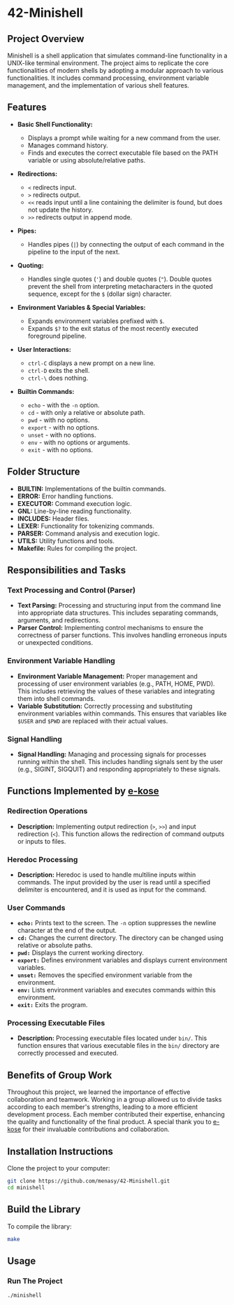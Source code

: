 # 42-Minishell

## Project Overview

Minishell is a shell application that simulates command-line functionality in a UNIX-like terminal environment. The project aims to replicate the core functionalities of modern shells by adopting a modular approach to various functionalities. It includes command processing, environment variable management, and the implementation of various shell features.

## Features

- **Basic Shell Functionality:**
  - Displays a prompt while waiting for a new command from the user.
  - Manages command history.
  - Finds and executes the correct executable file based on the PATH variable or using absolute/relative paths.

- **Redirections:**
  - `<` redirects input.
  - `>` redirects output.
  - `<<` reads input until a line containing the delimiter is found, but does not update the history.
  - `>>` redirects output in append mode.

- **Pipes:**
  - Handles pipes (`|`) by connecting the output of each command in the pipeline to the input of the next.

- **Quoting:**
  - Handles single quotes (`'`) and double quotes (`"`). Double quotes prevent the shell from interpreting metacharacters in the quoted sequence, except for the `$` (dollar sign) character.

- **Environment Variables & Special Variables:**
  - Expands environment variables prefixed with `$`.
  - Expands `$?` to the exit status of the most recently executed foreground pipeline.

- **User Interactions:**
  - `ctrl-C` displays a new prompt on a new line.
  - `ctrl-D` exits the shell.
  - `ctrl-\` does nothing.

- **Builtin Commands:**
  - `echo` - with the `-n` option.
  - `cd` - with only a relative or absolute path.
  - `pwd` - with no options.
  - `export` - with no options.
  - `unset` - with no options.
  - `env` - with no options or arguments.
  - `exit` - with no options.

## Folder Structure

- **BUILTIN:** Implementations of the builtin commands.
- **ERROR:** Error handling functions.
- **EXECUTOR:** Command execution logic.
- **GNL:** Line-by-line reading functionality.
- **INCLUDES:** Header files.
- **LEXER:** Functionality for tokenizing commands.
- **PARSER:** Command analysis and execution logic.
- **UTILS:** Utility functions and tools.
- **Makefile:** Rules for compiling the project.

## Responsibilities and Tasks

### Text Processing and Control (Parser)
- **Text Parsing:** Processing and structuring input from the command line into appropriate data structures. This includes separating commands, arguments, and redirections.
- **Parser Control:** Implementing control mechanisms to ensure the correctness of parser functions. This involves handling erroneous inputs or unexpected conditions.

### Environment Variable Handling
- **Environment Variable Management:** Proper management and processing of user environment variables (e.g., PATH, HOME, PWD). This includes retrieving the values of these variables and integrating them into shell commands.
- **Variable Substitution:** Correctly processing and substituting environment variables within commands. This ensures that variables like `$USER` and `$PWD` are replaced with their actual values.

### Signal Handling
- **Signal Handling:** Managing and processing signals for processes running within the shell. This includes handling signals sent by the user (e.g., SIGINT, SIGQUIT) and responding appropriately to these signals.

## Functions Implemented by [e-kose](https://github.com/e-kose)

### Redirection Operations
- **Description:** Implementing output redirection (`>`, `>>`) and input redirection (`<`). This function allows the redirection of command outputs or inputs to files.

### Heredoc Processing
- **Description:** Heredoc is used to handle multiline inputs within commands. The input provided by the user is read until a specified delimiter is encountered, and it is used as input for the command.

### User Commands
- **`echo:`** Prints text to the screen. The `-n` option suppresses the newline character at the end of the output.
- **`cd:`** Changes the current directory. The directory can be changed using relative or absolute paths.
- **`pwd:`** Displays the current working directory.
- **`export:`** Defines environment variables and displays current environment variables.
- **`unset:`** Removes the specified environment variable from the environment.
- **`env:`** Lists environment variables and executes commands within this environment.
- **`exit:`** Exits the program.

### Processing Executable Files
- **Description:** Processing executable files located under `bin/`. This function ensures that various executable files in the `bin/` directory are correctly processed and executed.

## Benefits of Group Work

Throughout this project, we learned the importance of effective collaboration and teamwork. Working in a group allowed us to divide tasks according to each member's strengths, leading to a more efficient development process. Each member contributed their expertise, enhancing the quality and functionality of the final product. A special thank you to [e-kose](https://github.com/e-kose) for their invaluable contributions and collaboration.
  
## Installation Instructions

Clone the project to your computer:

```bash
git clone https://github.com/menasy/42-Minishell.git
cd minishell
```
## Build the Library

To compile the library:

```bash
make
```
## Usage
### Run The Project
```bash
./minishell
```

